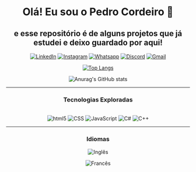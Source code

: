 <div align= "center" class="container">
<h1>Olá! Eu sou o Pedro Cordeiro 👋</h1>
<h2>e esse repositório é de alguns projetos que já estudei e deixo guardado por aqui!</h2>

[![LinkedIn](https://img.shields.io/badge/LinkedIn-0077B5?style=for-the-badge&logo=linkedin&logoColor=white)](https://www.linkedin.com/in/pedro-henrique-de-paula-cordeiro-374197242/)
[![Instagram](https://img.shields.io/badge/Instagram-E4405F?style=for-the-badge&logo=instagram&logoColor=white )](https://www.instagram.com/piiedru?igsh=MTRndmJzeHhzeWwyaA%3D%3D&utm_source=qr)
[![Whatsapp](https://img.shields.io/badge/WhatsApp-25D366?style=for-the-badge&logo=whatsapp&logoColor=white)](https://wa.me/5516993945799?text=Olá,%20vim%20pelo%20GitHub.)
[![Discord](https://img.shields.io/badge/Discord-7289DA?style=for-the-badge&logo=discord&logoColor=white )](https://discord.gg/Dr5XjeSn)
[![Gmail](https://img.shields.io/badge/Gmail-D14836?style=for-the-badge&logo=gmail&logoColor=white)](mailto:pedrohpc22@gmail.com?body=Olá%20vim%20pelo%20GitHub%20e) 

[![Top Langs](https://github-readme-stats.vercel.app/api/top-langs/?username=piiedru)](https://github.com/anuraghazra/github-readme-stats)

![Anurag's GitHub stats](https://github-readme-stats.vercel.app/api?username=piiedru&show_icons=true&theme=dracula)

<hr>

<h3> Tecnologias Exploradas </h3>
<div style="display: inline_block"> <br>
<img alt="html5" src="https://img.shields.io/badge/HTML5-E34F26?style=for-the-badge&logo=html5&logoColor=white">
<img alt="CSS" src="https://img.shields.io/badge/CSS3-1572B6?style=for-the-badge&logo=css3&logoColor=white">
<img alt="JavaScript" src="https://img.shields.io/badge/JavaScript-323330?style=for-the-badge&logo=javascript&logoColor=F7DF1E">
<img  alt="C#" src="https://img.shields.io/badge/C%23-239120?style=for-the-badge&logo=c-sharp&logoColor=white">
<img alt="C++" src="https://img.shields.io/badge/C%2B%2B-00599C?style=for-the-badge&logo=c%2B%2B&logoColor=white">
</div>
<hr>
<h3>Idiomas</h3>

![Inglês](https://img.icons8.com/?size=100&id=15534&format=png&color=000000)


![Francês](https://img.icons8.com/?size=100&id=15497&format=png&color=000000)

</div>
